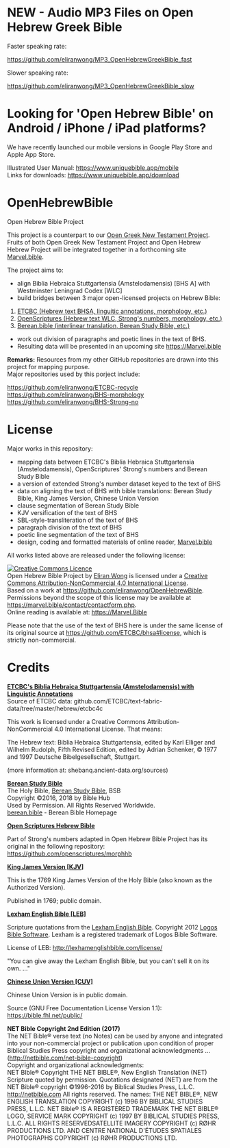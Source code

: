 # NEW - Audio MP3 Files on Open Hebrew Greek Bible

Faster speaking rate:

https://github.com/eliranwong/MP3_OpenHebrewGreekBible_fast

Slower speaking rate:

https://github.com/eliranwong/MP3_OpenHebrewGreekBible_slow

# Looking for 'Open Hebrew Bible' on Android / iPhone / iPad platforms?

We have recently launched our mobile versions in Google Play Store and Apple App Store.

Illustrated User Manual: <a href='https://www.uniquebible.app/mobile'>https://www.uniquebible.app/mobile</a><br>
Links for downloads: <a href='https://www.uniquebible.app/download'>https://www.uniquebible.app/download</a>

# OpenHebrewBible
Open Hebrew Bible Project

This project is a counterpart to our <a href='https://github.com/eliranwong/OpenGNT'>Open Greek New Testament Project</a>.
<br>
Fruits of both Open Greek New Testament Project and Open Hebrew Hebrew Project will be integrated together in a forthcoming site <a href='https://Marvel.bible'>Marvel.bible</a>.

The project aims to:

- align Biblia Hebraica Stuttgartensia (Amstelodamensis) [BHS A] with Westminster Leningrad Codex [WLC]
- build bridges between 3 major open-licensed projects on Hebrew Bible:

1) <a href='https://github.com/ETCBC/bhsa'>ETCBC (Hebrew text BHSA, linguitic annotations, morphology, etc.)</a>
2) <a href='https://github.com/openscriptures/morphhb'>OpenScriptures (Hebrew text WLC, Strong's numbers, morphology, etc.)</a>
3) <a href='https://berean.bible'>Berean.bible (interlinear translation, Berean Study Bible, etc.)</a>

- work out division of paragraphs and poetic lines in the text of BHS.
- Resulting data will be presented in an upcoming site <a href='https://Marvel.bible'>https://Marvel.bible</a>

<b>Remarks:</b> Resources from my other GitHub repositories are drawn into this project for mapping purpose.  
Major repositories used by this porject include:

<a href='https://github.com/eliranwong/ETCBC-recycle'>https://github.com/eliranwong/ETCBC-recycle</a><br>
<a href='https://github.com/eliranwong/BHS-morphology'>https://github.com/eliranwong/BHS-morphology</a><br>
<a href='https://github.com/eliranwong/BHS-Strong-no'>https://github.com/eliranwong/BHS-Strong-no</a>

# License

Major works in this repository:
- mapping data between ETCBC's Biblia Hebraica Stuttgartensia (Amstelodamensis), OpenScriptures' Strong's numbers and Berean Study Bible
- a version of extended Strong's number dataset keyed to the text of BHS
- data on aligning the text of BHS with bible translations: Berean Study Bible, King James Version, Chinese Union Version
- clause segmentation of Berean Study Bible
- KJV versification of the text of BHS
- SBL-style-transliteration of the text of BHS
- paragraph division of the text of BHS
- poetic line segmentation of the text of BHS
- design, coding and formatted materials of online reader, <a href='https://marvel.bible'>Marvel.bible</a>

All works listed above are released under the following license:

<a rel="license" href="http://creativecommons.org/licenses/by-nc/4.0/"><img alt="Creative Commons Licence" style="border-width:0" src="https://i.creativecommons.org/l/by-nc/4.0/88x31.png" /></a><br /><span xmlns:dct="http://purl.org/dc/terms/" property="dct:title">Open Hebrew Bible Project</span> by <a xmlns:cc="http://creativecommons.org/ns#" href="https://marvel.bible" property="cc:attributionName" rel="cc:attributionURL">Eliran Wong</a> is licensed under a <a rel="license" href="http://creativecommons.org/licenses/by-nc/4.0/">Creative Commons Attribution-NonCommercial 4.0 International License</a>.<br />Based on a work at <a xmlns:dct="http://purl.org/dc/terms/" href="https://github.com/eliranwong/OpenHebrewBible" rel="dct:source">https://github.com/eliranwong/OpenHebrewBible</a>.<br />Permissions beyond the scope of this license may be available at <a xmlns:cc="http://creativecommons.org/ns#" href="https://marvel.bible/contact/contactform.php" rel="cc:morePermissions">https://marvel.bible/contact/contactform.php</a>.
<br>Online reading is available at: <a href='https://marvel.bible'>https://Marvel.Bible</a>

Please note that the use of the text of BHS here is under the same license of its original source at <a href="https://github.com/ETCBC/bhsa#license">https://github.com/ETCBC/bhsa#license</a>, which is strictly non-commercial.

# Credits

<u><b>ETCBC's Biblia Hebraica Stuttgartensia (Amstelodamensis) with Linguistic Annotations</b></u><br>
Source of ETCBC data: github.com/ETCBC/text-fabric-data/tree/master/hebrew/etcbc4c

This work is licensed under a Creative Commons Attribution-NonCommercial 4.0 International License. That means:

The Hebrew text: Biblia Hebraica Stuttgartensia, edited by Karl Elliger and Wilhelm Rudolph, Fifth Revised Edition, edited by Adrian Schenker, © 1977 and 1997 Deutsche Bibelgesellschaft, Stuttgart.

(more information at: shebanq.ancient-data.org/sources)

<u><b>Berean Study Bible</b></u><br>
The Holy Bible, <a href='https://berean.bible'>Berean Study Bible</a>, BSB<br>
Copyright ©2016, 2018 by Bible Hub<br>
Used by Permission. All Rights Reserved Worldwide.<br>
<a href='berean.bible'>berean.bible</a> - Berean Bible Homepage

<u><b>Open Scriptures Hebrew Bible</b></u>

Part of Strong's numbers adapted in Open Hebrew Bible Project has its original in the following repository:  https://github.com/openscriptures/morphhb

<u><b>King James Version [KJV]</b></u>

This is the 1769 King James Version of the Holy Bible (also known as the Authorized Version).</p><p>Published in 1769; public domain.

<u><b>Lexham English Bible [LEB]</b></u>

Scripture quotations from the <a href='http://lexhamenglishbible.com'>Lexham English Bible</a>. Copyright 2012 <a href='https://www.logos.com'>Logos Bible Software</a>. Lexham is a registered trademark of Logos Bible Software.

License of LEB: <a href='http://lexhamenglishbible.com/license/'>http://lexhamenglishbible.com/license/</a>

"You can give away the Lexham English Bible, but you can't sell it on its own. ..."

<u><b>Chinese Union Version [CUV]</b></u>

Chinese Union Version is in public domain.

Source (GNU Free Documentation License Version 1.1): <a href='https://bible.fhl.net/public/'>https://bible.fhl.net/public/</a>

<b>NET Bible Copyright 2nd Edition (2017)</b><br>
The NET Bible® verse text (no Notes) can be used by anyone and integrated into your non-commercial  project or publication upon condition of proper Biblical Studies Press copyright and organizational acknowledgments ... (<a href='http://netbible.com/net-bible-copyright' target='_blank'>http://netbible.com/net-bible-copyright</a>)<br>
Copyright and organizational acknowledgments:<br>
NET BIble® Copyright THE NET BIBLE®, New English Translation (NET) Scripture quoted by permission. Quotations designated (NET) are from the NET Bible® copyright ©1996-2016 by Biblical Studies Press, L.L.C. <a href='http://netbible.com' target='_blank'>http://netbible.com</a> All rights reserved.  The names: THE NET BIBLE®, NEW ENGLISH TRANSLATION COPYRIGHT (c) 1996 BY BIBLICAL STUDIES PRESS, L.L.C. NET Bible® IS A  REGISTERED TRADEMARK THE NET BIBLE® LOGO, SERVICE MARK COPYRIGHT (c) 1997 BY BIBLICAL STUDIES PRESS, L.L.C. ALL RIGHTS RESERVEDSATELLITE IMAGERY COPYRIGHT (c) RØHR PRODUCTIONS LTD. AND CENTRE NATIONAL D'ÉTUDES SPATIALES PHOTOGRAPHS COPYRIGHT (c) RØHR PRODUCTIONS LTD.
